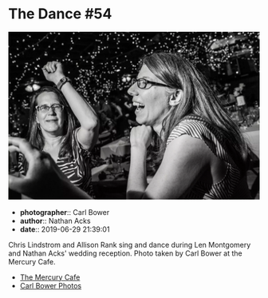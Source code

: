 # The Dance #54

![Chris Lindstrom and Allison Rank sing and dance](assets/2019-06-29-set-4-the-dance-54.webp)

* **photographer**:: Carl Bower  
* **author**:: Nathan Acks  
* **date**:: 2019-06-29 21:39:01

Chris Lindstrom and Allison Rank sing and dance during Len Montgomery and Nathan Acks' wedding reception. Photo taken by Carl Bower at the Mercury Cafe.

* [The Mercury Cafe](http://mercurycafe.com)
* [Carl Bower Photos](https://carlbowerphotos.com)
